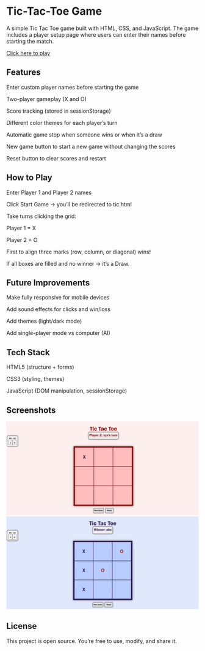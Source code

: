 # Tic-Tac-Toe Game

A simple Tic Tac Toe game built with HTML, CSS, and JavaScript.
The game includes a player setup page where users can enter their names before starting the match.

[Click here to play](https://surabhi-asthana.github.io/TicTacToe/)

## Features

Enter custom player names before starting the game

 Two-player gameplay (X and O)

Score tracking (stored in sessionStorage)

Different color themes for each player’s turn

Automatic game stop when someone wins or when it’s a draw

New game button to start a new game without changing the scores

Reset button to clear scores and restart

## How to Play

Enter Player 1 and Player 2 names

Click Start Game → you’ll be redirected to tic.html

Take turns clicking the grid:

Player 1 = X

Player 2 = O

First to align three marks (row, column, or diagonal) wins!

If all boxes are filled and no winner → it’s a Draw.

## Future Improvements

Make fully responsive for mobile devices

Add sound effects for clicks and win/loss

Add themes (light/dark mode)

Add single-player mode vs computer (AI)

## Tech Stack

HTML5 (structure + forms)

CSS3 (styling, themes)

JavaScript (DOM manipulation, sessionStorage)

## Screenshots
![Player 2 turn](https://github.com/surabhi-asthana/TicTacToe/blob/128a87971516048df5607e2d444d19c9560b2a53/image3.png)
![Player 1 wins](https://github.com/surabhi-asthana/TicTacToe/blob/128a87971516048df5607e2d444d19c9560b2a53/image4.png)

## License

This project is open source. You’re free to use, modify, and share it.
